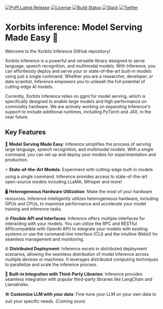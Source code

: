 [![PyPI Latest Release](https://img.shields.io/pypi/v/xinference.svg?style=for-the-badge)](https://pypi.org/project/xinference/)
[![License](https://img.shields.io/pypi/l/inference.svg?style=for-the-badge)](https://github.com/xorbitsai/inference/blob/main/LICENSE)
[![Build Status](https://img.shields.io/github/actions/workflow/status/xorbitsai/inference/python.yaml?branch=main&style=for-the-badge&label=GITHUB%20ACTIONS&logo=github)](https://actions-badge.atrox.dev/xorbitsai/inference/goto?ref=main)
[![Slack](https://img.shields.io/badge/join_Slack-781FF5.svg?logo=slack&style=for-the-badge)](https://join.slack.com/t/xorbitsio/shared_invite/zt-1o3z9ucdh-RbfhbPVpx7prOVdM1CAuxg)
[![Twitter](https://img.shields.io/twitter/follow/xorbitsio?logo=twitter&style=for-the-badge)](https://twitter.com/xorbitsio)

# Xorbits inference: Model Serving Made Easy 🤖

Welcome to the Xorbits Inference GitHub repository!

Xorbits Inference is a powerful and versatile library designed to serve language, speech recognition, 
and multimodal models. With Inference, you can effortlessly deploy and serve your or state-of-the-art 
built-in models using just a single command. Whether you are a researcher, developer, or data scientist, 
Inference empowers you to unleash the full potential of cutting-edge AI models.

Currently, Xorbits Inference relies on ggml for model serving, which is specifically designed to 
enable large models and high performance on commodity hardware. We are actively working on expanding 
Inference's support to include additional runtimes, including PyTorch and JAX, in the near future.

## Key Features
🌟 **Model Serving Made Easy**: Inference simplifies the process of serving large language, speech recognition,
and multimodal models. With a single command, you can set up and deploy your models for experimentation and production.

⚡️ **State-of-the-Art Models**: Experiment with cutting-edge built-in models using a single command. Inference provides
access to state-of-the-art open-source models including LLaMA, Whisper and more!

🖥 **Heterogeneous Hardware Utilization**: Make the most of your hardware resources. Inference intelligently utilizes 
heterogeneous hardware, including GPUs and CPUs, to maximize performance and accelerate your model training and 
inference tasks.

⚙️ **Flexible API and Interfaces**: Inference offers multiple interfaces for interacting with your models. You can
utilize the RPC and RESTful API(compatible with OpenAI API) to integrate your models with existing systems or use 
the command-line interface (CLI) and the intuitive WebUI for seamless management and monitoring.

🌐 **Distributed Deployment**: Inference excels in distributed deployment scenarios, allowing the seamless
distribution of model inference across multiple devices or machines. It leverages distributed computing techniques 
to parallelize and scale the inference process.

🔌 **Built-in Integration with Third-Party Libraries**: Inference provides seamless integration with popular third-party 
libraries like LangChain and LlamaIndex.

🛠️ **Customize LLM with your data**: Fine-tune your LLM on your own data to suit your specific needs. (Coming soon)
